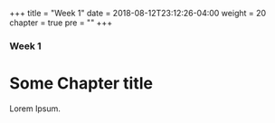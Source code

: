 +++
title = "Week 1"
date = 2018-08-12T23:12:26-04:00
weight = 20
chapter = true
pre = "<b></b>"
+++

### Week 1

# Some Chapter title

Lorem Ipsum.
